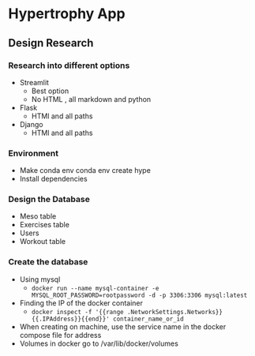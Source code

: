 # Hypertrophy App

## Design Research

### Research into different options

- Streamlit
    - Best option
    - No HTML , all markdown and python
- Flask
    - HTMl and all paths
- Django
    - HTMl and all paths

### Environment

- Make conda env
    conda env create hype
- Install dependencies

### Design the Database

- Meso table
- Exercises table
- Users 
- Workout table

### Create the database

- Using mysql
    - `docker run --name mysql-container -e MYSQL_ROOT_PASSWORD=rootpassword -d -p 3306:3306 mysql:latest`
- Finding the IP of the docker container
    - `docker inspect -f '{{range .NetworkSettings.Networks}}{{.IPAddress}}{{end}}' container_name_or_id`
- When creating on machine, use the service name in the docker compose file for address
- Volumes in docker go to /var/lib/docker/volumes

